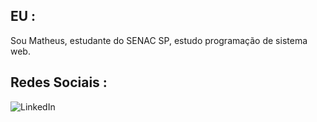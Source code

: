 ## EU :
Sou Matheus, estudante do SENAC SP, estudo programação de sistema web.

## Redes Sociais :
![LinkedIn](https://img.shields.io/badge/linkedin-%230077B5.svg?style=for-the-badge&logo=linkedin&logoColor=white) 
